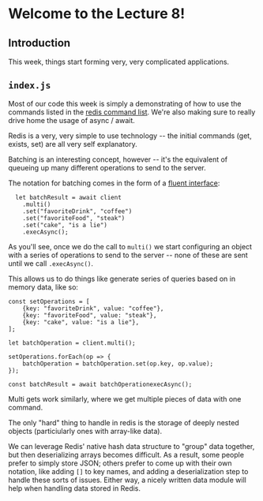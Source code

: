 # Welcome to the Lecture 8!

## Introduction

This week, things start forming very, very complicated applications.

## `index.js`

Most of our code this week is simply a demonstrating of how to use the commands
listed in the [redis command list](https://redis.io/commands). We're also making
sure to really drive home the usage of async / await.

Redis is a very, very simple to use technology -- the initial commands (get,
exists, set) are all very self explanatory.

Batching is an interesting concept, however -- it's the equivalent of queueing
up many different operations to send to the server.

The notation for batching comes in the form of a
[fluent interface](https://en.wikipedia.org/wiki/Fluent_interface):

```
  let batchResult = await client
    .multi()
    .set("favoriteDrink", "coffee")
    .set("favoriteFood", "steak")
    .set("cake", "is a lie")
    .execAsync();
```

As you'll see, once we do the call to `multi()` we start configuring an object
with a series of operations to send to the server -- none of these are sent
until we call `.execAsync()`.

This allows us to do things like generate series of queries based on in memory
data, like so:

```
const setOperations = [
    {key: "favoriteDrink", value: "coffee"},
    {key: "favoriteFood", value: "steak"},
    {key: "cake", value: "is a lie"},
];

let batchOperation = client.multi();

setOperations.forEach(op => {
    batchOperation = batchOperation.set(op.key, op.value);
});

const batchResult = await batchOperationexecAsync();
```

Multi gets work similarly, where we get multiple pieces of data with one
command.

The only "hard" thing to handle in redis is the storage of deeply nested objects
(particiularly ones with array-like data).

We can leverage Redis' native hash data structure to "group" data together, but
then deserializing arrays becomes difficult. As a result, some people prefer to
simply store JSON; others prefer to come up with their own notation, like adding
`[]` to key names, and adding a deserialization step to handle these sorts of
issues. Either way, a nicely written data module will help when handling data
stored in Redis.
